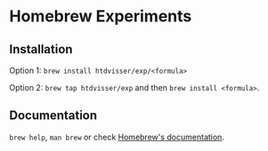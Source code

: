 # Homebrew Experiments

## Installation

Option 1: `brew install htdvisser/exp/<formula>`

Option 2: `brew tap htdvisser/exp` and then `brew install <formula>`.

## Documentation

`brew help`, `man brew` or check [Homebrew's documentation](https://docs.brew.sh).
